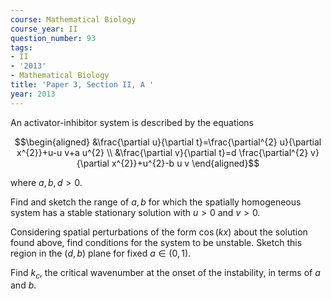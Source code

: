 ```yaml
---
course: Mathematical Biology
course_year: II
question_number: 93
tags:
- II
- '2013'
- Mathematical Biology
title: 'Paper 3, Section II, A '
year: 2013
---
```




An activator-inhibitor system is described by the equations

$$\begin{aligned}
&\frac{\partial u}{\partial t}=\frac{\partial^{2} u}{\partial x^{2}}+u-u v+a u^{2} \\
&\frac{\partial v}{\partial t}=d \frac{\partial^{2} v}{\partial x^{2}}+u^{2}-b u v
\end{aligned}$$

where $a, b, d>0$.

Find and sketch the range of $a, b$ for which the spatially homogeneous system has a stable stationary solution with $u>0$ and $v>0$.

Considering spatial perturbations of the form $\cos (k x)$ about the solution found above, find conditions for the system to be unstable. Sketch this region in the $(d, b)$ plane for fixed $a \in(0,1)$.

Find $k_{c}$, the critical wavenumber at the onset of the instability, in terms of $a$ and $b$.